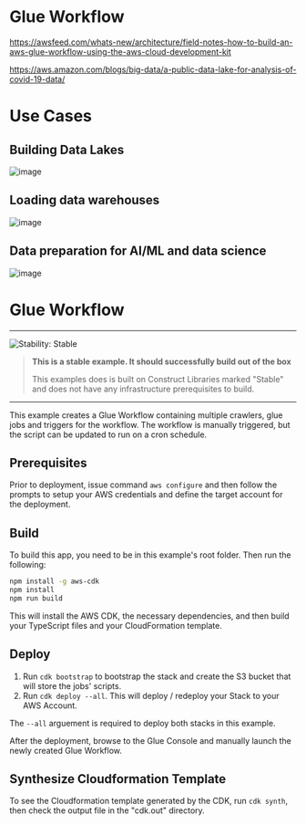 # Glue Workflow

https://awsfeed.com/whats-new/architecture/field-notes-how-to-build-an-aws-glue-workflow-using-the-aws-cloud-development-kit

https://aws.amazon.com/blogs/big-data/a-public-data-lake-for-analysis-of-covid-19-data/

# Use Cases
## Building Data Lakes
![image](https://user-images.githubusercontent.com/91735129/138469773-49a6dfd2-b8a6-41fc-95d4-25d3703158d7.png)


## Loading data warehouses
![image](https://user-images.githubusercontent.com/91735129/138469649-5b07e6bc-2ecb-45f2-a213-48018c9ac5e0.png)

## Data preparation for AI/ML and data science
![image](https://user-images.githubusercontent.com/91735129/138469574-db40645c-23ac-4875-ac53-652f563049cb.png)



# Glue Workflow
<!--BEGIN STABILITY BANNER-->
---

![Stability: Stable](https://img.shields.io/badge/stability-Stable-success.svg?style=for-the-badge)

> **This is a stable example. It should successfully build out of the box**
>
> This examples does is built on Construct Libraries marked "Stable" and does not have any infrastructure prerequisites to build.

---
<!--END STABILITY BANNER-->

This example creates a Glue Workflow containing multiple crawlers, glue jobs and triggers for the workflow.  The workflow is manually triggered, but the script can be updated to run on a cron schedule.

## Prerequisites
Prior to deployment, issue command `aws configure` and then follow the prompts to setup your AWS credentials and define the target account for the deployment.

## Build
To build this app, you need to be in this example's root folder. Then run the following:

```bash
npm install -g aws-cdk
npm install
npm run build
```

This will install the AWS CDK, the necessary dependencies, and then build your TypeScript files and your CloudFormation template.

## Deploy

1. Run `cdk bootstrap` to bootstrap the stack and create the S3 bucket that will store the jobs' scripts.  
2. Run `cdk deploy --all`. This will deploy / redeploy your Stack to your AWS Account. 

The `--all` arguement is required to deploy both stacks in this example. 

After the deployment, browse to the Glue Console and manually launch the newly created Glue Workflow.

## Synthesize Cloudformation Template

To see the Cloudformation template generated by the CDK, run `cdk synth`, then check the output file in the "cdk.out" directory.

